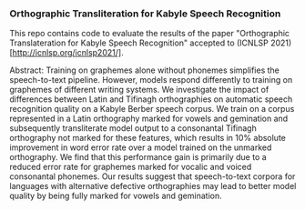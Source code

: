 ### Orthographic Transliteration for Kabyle Speech Recognition

This repo contains code to evaluate the results of the paper "Orthographic Translateration for Kabyle Speech Recognition" accepted to (ICNLSP 2021)[http://icnlsp.org/icnlsp2021/].

Abstract:
Training on graphemes alone without phonemes simplifies the speech-to-text pipeline. However, models respond differently to training on graphemes of different writing systems. We investigate the impact of differences between Latin and Tifinagh orthographies on automatic speech recognition quality on a Kabyle Berber speech corpus. 
We train on a corpus represented in a Latin orthography marked for vowels and gemination and subsequently transliterate model output to a consonantal Tifinagh orthography not marked for these features, which results in 10\% absolute improvement in word error rate over a model trained on the unmarked orthography. 
We find that this performance gain is primarily due to a reduced error rate for graphemes marked for vocalic and voiced consonantal phonemes.
Our results suggest that speech-to-text corpora for languages
with alternative defective orthographies 
may lead to better model quality 
by being fully marked for vowels and gemination.


<!--
**berbertranslit/berbertranslit** is a ✨ _special_ ✨ repository because its `README.md` (this file) appears on your GitHub profile.

Here are some ideas to get you started:

- 🔭 I’m currently working on ...
- 🌱 I’m currently learning ...
- 👯 I’m looking to collaborate on ...
- 🤔 I’m looking for help with ...
- 💬 Ask me about ...
- 📫 How to reach me: ...
- 😄 Pronouns: ...
- ⚡ Fun fact: ...
-->
